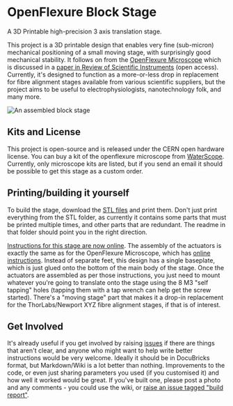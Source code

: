 # OpenFlexure Block Stage
A 3D Printable high-precision 3 axis translation stage.

This project is a 3D printable design that enables very fine (sub-micron) mechanical positioning of a small moving stage, with surprisingly good mechanical stability.  It follows on from the [OpenFlexure Microscope](https://github.com/rwb27/openflexure_microscope) which is discussed in a [paper in Review of Scientific Instruments](http://dx.doi.org/10.1063/1.4941068) (open access).  Currently, it's designed to function as a more-or-less drop in replacement for fibre alignment stages available from various scientific suppliers, but the project aims to be useful to electrophysiologists, nanotechnology folk, and many more.

![An assembled block stage](docs/images/block_stage_assembled.jpg)

## Kits and License
This project is open-source and is released under the CERN open hardware license.  You can buy a kit of the openflexure microscope from [WaterScope](http://www.waterscope.org/).  Currently, only microscope kits are listed, but if you send an email it should be possible to get this stage as a custom order.

## Printing/building it yourself
To build the stage, download the [STL files](https://github.com/rwb27/openflexure_block_stage/tree/master/stl/) and print them.  Don't just print everything from the STL folder,
as currently it contains some parts that must be printed multiple times, and other parts
that are redundant.  The readme in that folder should point you in the right direction.

[Instructions for this stage are now online](./docubricks/).  The assembly of the actuators is exactly the same as for the OpenFlexure Microscope, which has [online instructions](http://rwb27.github.io/openflexure_microscope/docubricks/current_master_version.html).  Instead of separate feet, this design has a single baseplate, which is just glued onto the bottom of the main body of the stage.  Once the actuators are assembled as per those instructions, you just need to mount whatever you're going to translate onto the stage using the 8 M3 "self tapping" holes (tapping them with a tap wrench can help get the screw started).  There's a "moving stage" part that makes it a drop-in replacement for the ThorLabs/Newport XYZ fibre alignment stages, if that is of interest.

## Get Involved
It's already useful if you get involved by raising [issues](https://github.com/rwb27/openflexure_block_stage/issues) if there are things that aren't clear, and anyone who might want to help write better instructions would be very welcome.  Ideally it should be in DocuBricks format, but Markdown/Wiki is a lot better than nothing.  Improvements to the code, or even just sharing parameters you used (if you customised it) and how well it worked would be great.  If you've built one, please post a photo and any comments - you could use the wiki, or [raise an issue tagged "build report"](https://github.com/rwb27/openflexure_block_stage/issues/new?labels=build%20report).

